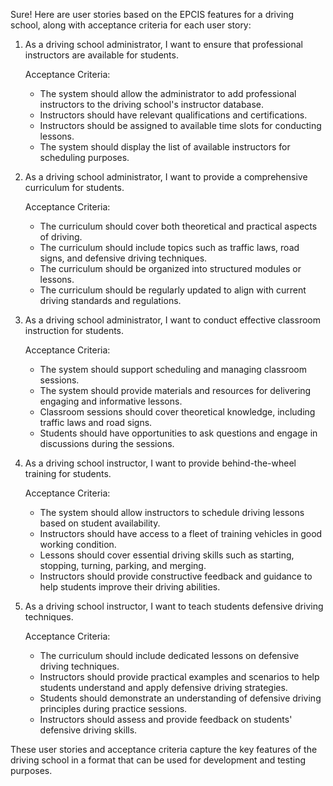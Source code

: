 Sure! Here are user stories based on the EPCIS features for a driving school, along with acceptance criteria for each user story:

1. As a driving school administrator, I want to ensure that professional instructors are available for students.

   Acceptance Criteria:
   - The system should allow the administrator to add professional instructors to the driving school's instructor database.
   - Instructors should have relevant qualifications and certifications.
   - Instructors should be assigned to available time slots for conducting lessons.
   - The system should display the list of available instructors for scheduling purposes.

2. As a driving school administrator, I want to provide a comprehensive curriculum for students.

   Acceptance Criteria:
   - The curriculum should cover both theoretical and practical aspects of driving.
   - The curriculum should include topics such as traffic laws, road signs, and defensive driving techniques.
   - The curriculum should be organized into structured modules or lessons.
   - The curriculum should be regularly updated to align with current driving standards and regulations.

3. As a driving school administrator, I want to conduct effective classroom instruction for students.

   Acceptance Criteria:
   - The system should support scheduling and managing classroom sessions.
   - The system should provide materials and resources for delivering engaging and informative lessons.
   - Classroom sessions should cover theoretical knowledge, including traffic laws and road signs.
   - Students should have opportunities to ask questions and engage in discussions during the sessions.

4. As a driving school instructor, I want to provide behind-the-wheel training for students.

   Acceptance Criteria:
   - The system should allow instructors to schedule driving lessons based on student availability.
   - Instructors should have access to a fleet of training vehicles in good working condition.
   - Lessons should cover essential driving skills such as starting, stopping, turning, parking, and merging.
   - Instructors should provide constructive feedback and guidance to help students improve their driving abilities.

5. As a driving school instructor, I want to teach students defensive driving techniques.

   Acceptance Criteria:
   - The curriculum should include dedicated lessons on defensive driving techniques.
   - Instructors should provide practical examples and scenarios to help students understand and apply defensive driving strategies.
   - Students should demonstrate an understanding of defensive driving principles during practice sessions.
   - Instructors should assess and provide feedback on students' defensive driving skills.

These user stories and acceptance criteria capture the key features of the driving school in a format that can be used for development and testing purposes.